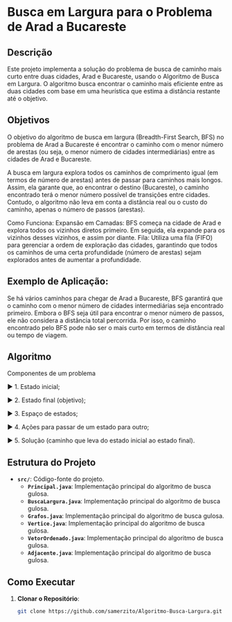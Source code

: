 # Busca em Largura para o Problema de Arad a Bucareste

## Descrição

Este projeto implementa a solução do problema de busca de caminho mais curto entre duas cidades, Arad e Bucareste, usando o Algoritmo de Busca em Largura. 
O algoritmo busca encontrar o caminho mais eficiente entre as duas cidades com base em uma heurística que estima a distância restante até o objetivo.

## Objetivos

O objetivo do algoritmo de busca em largura (Breadth-First Search, BFS) no problema de Arad a Bucareste é encontrar o caminho com o menor número de arestas (ou seja, o menor número de cidades intermediárias) entre as cidades de Arad e Bucareste.

A busca em largura explora todos os caminhos de comprimento igual (em termos de número de arestas) antes de passar para caminhos mais longos. Assim, ela garante que, ao encontrar o destino (Bucareste), o caminho encontrado terá o menor número possível de transições entre cidades. Contudo, o algoritmo não leva em conta a distância real ou o custo do caminho, apenas o número de passos (arestas).

Como Funciona:
Expansão em Camadas: BFS começa na cidade de Arad e explora todos os vizinhos diretos primeiro. Em seguida, ela expande para os vizinhos desses vizinhos, e assim por diante.
Fila: Utiliza uma fila (FIFO) para gerenciar a ordem de exploração das cidades, garantindo que todos os caminhos de uma certa profundidade (número de arestas) sejam explorados antes de aumentar a profundidade.

## Exemplo de Aplicação:

Se há vários caminhos para chegar de Arad a Bucareste, BFS garantirá que o caminho com o menor número de cidades intermediárias seja encontrado primeiro.
Embora o BFS seja útil para encontrar o menor número de passos, ele não considera a distância total percorrida. Por isso, o caminho encontrado pelo BFS pode não ser o mais curto em termos de distância real ou tempo de viagem.

## Algoritmo

Componentes de um problema 

► 1. Estado inicial; 

► 2. Estado final (objetivo); 

► 3. Espaço de estados; 

► 4. Ações para passar de um estado para outro; 

► 5. Solução (caminho que leva do estado inicial ao estado final).

## Estrutura do Projeto

- **`src/`**: Código-fonte do projeto.
	- **`Principal.java`**: Implementação principal do algoritmo de busca gulosa.
	- **`BuscaLargura.java`**: Implementação principal do algoritmo de busca gulosa.
	- **`Grafos.java`**: Implementação principal do algoritmo de busca gulosa.
	- **`Vertice.java`**: Implementação principal do algoritmo de busca gulosa.
	- **`VetorOrdenado.java`**: Implementação principal do algoritmo de busca gulosa.
	- **`Adjacente.java`**: Implementação principal do algoritmo de busca gulosa.

## Como Executar

1. **Clonar o Repositório**:
   ```bash
   git clone https://github.com/samerzito/Algoritmo-Busca-Largura.git
